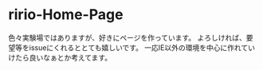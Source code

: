 ﻿# ririo-Home-Page

色々実験場ではありますが、好きにページを作っています。
よろしければ、要望等をissueにくれるととても嬉しいです。
一応IE以外の環境を中心に作れていけたら良いなぁとか考えてます。
